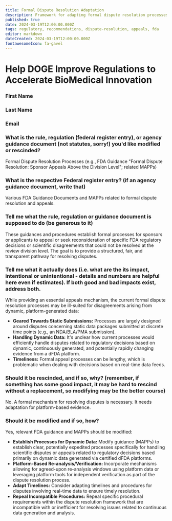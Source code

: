 ```yaml
---
title: Formal Dispute Resolution Adaptation
description: Framework for adapting formal dispute resolution processes for dFDA platform decisions
published: true
date: 2024-03-19T12:00:00.000Z
tags: regulatory, recommendations, dispute-resolution, appeals, fda
editor: markdown
dateCreated: 2024-03-19T12:00:00.000Z
fontawesomeIcon: fa-gavel
---
```


# Help DOGE Improve Regulations to Accelerate BioMedical Innovation

### First Name

### Last Name

### Email

### What is the rule, regulation (federal register entry), or agency guidance document (not statutes, sorry!) you'd like modified or rescinded?

Formal Dispute Resolution Processes (e.g., FDA Guidance "Formal Dispute Resolution: Sponsor Appeals Above the Division Level"; related MAPPs)

### What is the respective Federal register entry? (if an agency guidance document, write that)

Various FDA Guidance Documents and MAPPs related to formal dispute resolution and appeals.

### Tell me what the rule, regulation or guidance document is supposed to do (be generous to it)

These guidances and procedures establish formal processes for sponsors or applicants to appeal or seek reconsideration of specific FDA regulatory decisions or scientific disagreements that could not be resolved at the review division level. The goal is to provide a structured, fair, and transparent pathway for resolving disputes.

### Tell me what it actually does (i.e. what are the its impact, intentional or unintentional - details and numbers are helpful here even if estimates). If both good and bad impacts exist, address both.

While providing an essential appeals mechanism, the current formal dispute resolution processes may be ill-suited for disagreements arising from dynamic, platform-generated data:
*   **Geared Towards Static Submissions:** Processes are largely designed around disputes concerning static data packages submitted at discrete time points (e.g., an NDA/BLA/PMA submission).
*   **Handling Dynamic Data:** It's unclear how current processes would efficiently handle disputes related to regulatory decisions based on dynamic, continuously generated, and potentially rapidly changing evidence from a dFDA platform.
*   **Timeliness:** Formal appeal processes can be lengthy, which is problematic when dealing with decisions based on real-time data feeds.

### Should it be rescinded, and if so, why? (remember, if something has some good impact, it may be hard to rescind without a replacement, so modifying may be the better course)

No. A formal mechanism for resolving disputes is necessary. It needs adaptation for platform-based evidence.

### Should it be modified and if so, how?

Yes, relevant FDA guidance and MAPPs should be modified:
*   **Establish Processes for Dynamic Data:** Modify guidance (MAPPs) to establish clear, potentially expedited processes specifically for handling scientific disputes or appeals related to regulatory decisions based primarily on dynamic data generated via certified dFDA platforms.
*   **Platform-Based Re-analysis/Verification:** Incorporate mechanisms allowing for agreed-upon re-analysis windows using platform data or leveraging platform tools for independent verification as part of the dispute resolution process.
*   **Adapt Timelines:** Consider adapting timelines and procedures for disputes involving real-time data to ensure timely resolution.
*   **Repeal Incompatible Procedures:** Repeal specific procedural requirements within the dispute resolution framework that are incompatible with or inefficient for resolving issues related to continuous data generation and analysis. 